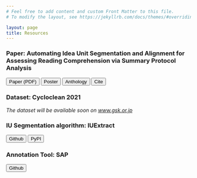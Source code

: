 ```yaml
---
# Feel free to add content and custom Front Matter to this file.
# To modify the layout, see https://jekyllrb.com/docs/themes/#overriding-theme-defaults

layout: page
title: Resources
---
```

### Paper: Automating Idea Unit Segmentation and Alignment for Assessing Reading Comprehension via Summary Protocol Analysis
[<button>Paper (PDF)</button>](#) [<button>Poster</button>](#) [<button>Anthology</button>](#) [<button>Cite</button>](#)
### Dataset: Cycloclean 2021
*The dataset will be available soon on www.gsk.or.jp*
### IU Segmentation algorithm: IUExtract
[<button>Github</button>](https://github.com/TT-CL/iuextract) [<button>PyPI</button>](https://pypi.org/project/iuextract/)
### Annotation Tool: SAP
[<button>Github</button>](#)